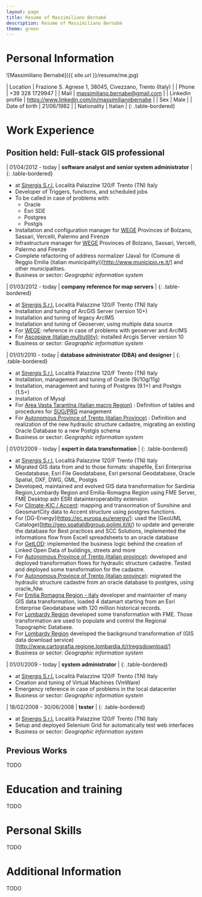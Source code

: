 ```yaml
---
layout: page
title: Resume of Massimiliano Bernabé
description: Resume of Massimiliano Bernabé
theme: green
---
```

# Personal Information

![Massimiliano Bernabé]({{ site.url }}/resume/me.jpg)

| Location            | Frazione S. Agnese 1, 38045, Civezzano, Trento  (Italy) |
| Phone               | +39 328 1729947                                         |
| Mail                | massimiliano.bernabe@gmail.com                          |
| Linkedin profile    | <https://www.linkedin.com/in/massimilianobernabe>       |
| Sex                 | Male                                                    |
| Date of birth       | 21/06/1982                                              |
| Nationality         | Italian                                                 | 
{: .table-bordered}

# Work Experience

## Position held: Full-stack GIS professional

| 01/04/2012 - today | **software analyst and senior system administrator** |
{: .table-bordered}

* at [Sinergis S.r.l.](http://www.sinergis.it) Località Palazzine 120/F Trento (TN) Italy
* Developer of Triggers, functions, and scheduled jobs
* To be called in case of problems with:
    * Oracle
    * Esri SDE
    * Postgres
    * Postgis
* Installation and configuration manager for [WEGE](http://riuso.cnipa.gov.it/soluzioni/getDoc.bfr?id=177) Provinces of Bolzano, Sassari, Vercelli, Palermo and Firenze
* Infrastructure manager for [WEGE](http://riuso.cnipa.gov.it/soluzioni/getDoc.bfr?id=177) Provinces of Bolzano, Sassari, Vercelli, Palermo and Firenze
* Complete refactoring of address normalizer (Java) for (Comune di Reggio Emilia (italian municipality))[http://www.municipio.re.it/] and other municipalities.
* Business or sector: *Geographic information system*

| 01/03/2012 - today | **company reference for map servers** |
{: .table-bordered}

* at [Sinergis S.r.l.](http://www.sinergis.it) Località Palazzine 120/F Trento (TN) Italy
* Installation and tuning of ArcGIS Server (version 10+)
* Installation and tuning of legacy ArcIMS 
* Installation and tuning of Geoserver, using multiple data source
* For [WEGE](http://riuso.cnipa.gov.it/soluzioni/getDoc.bfr?id=177): reference in case of problems with geoserver and ArcIMS
* For [Ascopiave (italian multiutility)](http://www.gruppoascopiave.it/en/): installed Arcgis Server version 10
* Business or sector: *Geographic information system*

| 01/01/2010 - today | **database administrator (DBA) and designer** |
{: .table-bordered}

* at [Sinergis S.r.l.](http://www.sinergis.it) Località Palazzine 120/F Trento (TN) Italy
* Installation, management and tuning of Oracle (9i/10g/11g)
* Installation, management and tuning of Postgres (9.1+) and Postgis (1.5+)
* Installation of Mysql
* For [Area Vasta Tarantina (italian macro Region)](http://www.areavastatarantina.it/) : Definition of tables and procedures for [SUG/PRG](https://it.wikipedia.org/wiki/Piano_regolatore_generale_comunale) management
* For [Autonomous Province of Trento (italian Province)](http://www.provincia.tn.it/) : Definition and realization of the new hydraulic structure cadastre, migrating an existing Oracle Database to a new Postgis schema
* Business or sector: *Geographic information system*
    
| 01/01/2009 - today | **expert in data transformation** |
{: .table-bordered}

* at [Sinergis S.r.l.](http://www.sinergis.it) Località Palazzine 120/F Trento (TN) Italy
* Migrated GIS data from and to those formats: shapefile, Esri Enterprise Geodatabase, Esri File Geodatabase, Esri personal Geodatabase, Oracle Spatial, DXF, DWG, GML, Postgis
* Developed, maintained and evolved GIS data transformation for Sardinia Region,Lombardy Region and Emilia-Romagna Region using FME Server, FME Desktop adn ESRI datainteroperability extension
* For [Climate-KIC / Accent](http://www.climate-kic.org/projects/accompany-cities-energy-strategy/): mapping and transormation of Sunshine and GeosmartCity data to Accent structure using postgres functions.
* For [DG-Energy](https://ec.europa.eu/energy/]: used the (GeoUML Cataloge)[http://geo.spatialdbgroup.polimi.it/it/) to update and generate the database for Best practices and SCC Solutions, implemented the informations flow from Excell spreadsheets to an oracle database
* For [GetLOD](http://www.forumpa.it/pa-digitale/dati-territoriali-come-linked-open-data-il-modello-emilia-romagna): implemented the business logic behind the creation of Linked Open Data of buildings, streets and more
* For [Autonomous Province of Trento (italian province)](http://www.provincia.tn.it/): developed and deployed transformation flows for hydraulic structure cadastre. Tested and deployed some transformation for the cadastre.
* For [Autonomous Province of Trento (italian province)](http://www.provincia.tn.it/): migrated the hydraulic structure cadastre from an oracle database to postgres, using oracle_fdw.
* For [Emilia Romagna Region - italy](http://www.regione.emilia-romagna.it/) developer and maintainter of many GIS data transformation, loaded 4 datamart starting from an Esri Enterprise Geodatabase with 120 million historical records.
* For [Lombardy Region](http://www.regione.lombardia.it/) developed some transformation with FME. Those transformation are used to populate and control the Regional Topographic Database.
* For [Lombardy Region](http://www.regione.lombardia.it/) developed the background transformation of (GIS data download service)[http://www.cartografia.regione.lombardia.it/rlregisdownload/]
* Business or sector: *Geographic information system*
    
| 01/01/2009 - today | **system administrator** |
{: .table-bordered}

* at [Sinergis S.r.l.](http://www.sinergis.it) Località Palazzine 120/F Trento (TN) Italy
* Creation and tuning of Virtual Machines (VmWare)
* Emergency reference in case of problems in the local datacenter
* Business or sector: *Geographic information system*
    
| 18/02/2008 - 30/06/2008 | **tester** |
{: .table-bordered}

* at [Sinergis S.r.l.](http://www.sinergis.it) Località Palazzine 120/F Trento (TN) Italy
* Setup and deployed Selenium Grid for automatically test web interfaces
* Business or sector: *Geographic information system*

## Previous Works
TODO


# Education and training
TODO

# Personal Skills
TODO

# Additional Information
TODO




